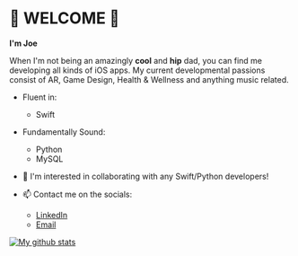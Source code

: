 # 👋 WELCOME 👋

**I'm Joe**

When I'm not being an amazingly **cool** and **hip** dad, you can find me developing all kinds of iOS apps.
My current developmental passions consist of AR, Game Design, Health & Wellness and anything music related. 

* Fluent in: 
  * Swift
  
* Fundamentally Sound:
  * Python
  * MySQL
  
- 👯 I'm interested in collaborating with any Swift/Python developers!

- 📫 Contact me on the socials:
  * [LinkedIn](https://www.linkedin.com/in/joseph-veverka/)
  * [Email](joeveverka89@gmail.com)

[![My github stats](https://github-readme-stats.vercel.app/api?username=alltimejoe216)](https://github.com/anuraghazra/github-readme-stats)
